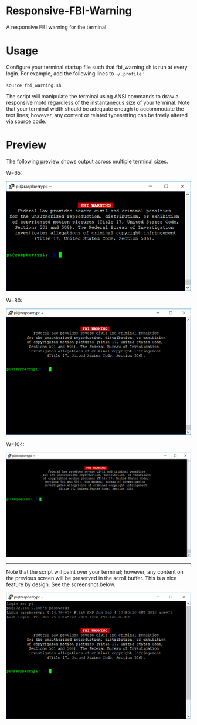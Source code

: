 # Responsive-FBI-Warning
A responsive FBI warning for the terminal
# Usage
Configure your terminal startup file such that fbi_warning.sh is run at every login.
For example, add the following lines to `~/.profile` :

`source fbi_warning.sh`

The script will manipulate the terminal using ANSI commands to draw a responsive motd regardless of the instantaneous size of your terminal. Note that your terminal width should be adequate enough to accommodate the text lines; however, any content or related typesetting can be freely altered via source code.
# Preview
The following preview shows output across multiple terminal sizes.

W=65:

![](Images/1.png)

W=80:

![](Images/2.png)

W=104:

![](Images/3.png)

***
Note that the script will paint over your terminal; however, any content on the previous screen will be preserved in the scroll buffer. This is a nice feature by design. See the screenshot below.

![](Images/4.png)

